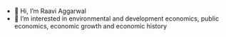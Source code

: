 - 👋 Hi, I’m Raavi Aggarwal
- 🌱 I’m interested in environmental and development economics, public economics, economic growth and economic history
<!---
raavi-aggarwal/raavi-aggarwal is a ✨ special ✨ repository because its `README.md` (this file) appears on your GitHub profile.
You can click the Preview link to take a look at your changes.
--->
